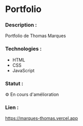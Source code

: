 # Portfolio

### Description :
Portfolio de Thomas Marques

### Technologies :
* HTML
* CSS
* JavaScript

### Statut :
⚙️ En cours d'amélioration

### Lien :
https://marques-thomas.vercel.app

